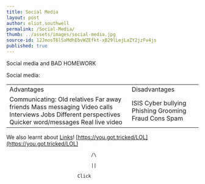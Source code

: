 ```yaml
---
title: Social Media
layout: post
author: eliot.southwell
permalink: /Social-Media/
thumb: ../assets/images/social-media.jpg
source-id: 12JmosT6lSaMdhEbvWZEfkt-xB29lLejLaZY2jzFv4js
published: true
---
```

Social media and BAD HOMEWORK

Social media:

<table>
  <tr>
    <td>Advantages</td>
    <td>Disadvantages</td>
  </tr>
  <tr>
    <td>Communicating:
Old relatives
Far away friends
Mass messaging
Video calls
Interviews
Jobs
Different perspectives
Quicker word/messages
Real live video</td>
    <td>ISIS
Cyber bullying
Phishing
Grooming
Fraud
Cons
Spam
</td>
  </tr>
</table>


We also learnt about [Links](https://en.wikipedia.org/wiki/Link)! [https://you.got.tricked/LOL](https://you.got.tricked/LOL)

                                   /\

                                   ||

                              Click

